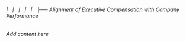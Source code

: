 ###### |   |   |   |   |   ├── Alignment of Executive Compensation with Company Performance

*Add content here*
